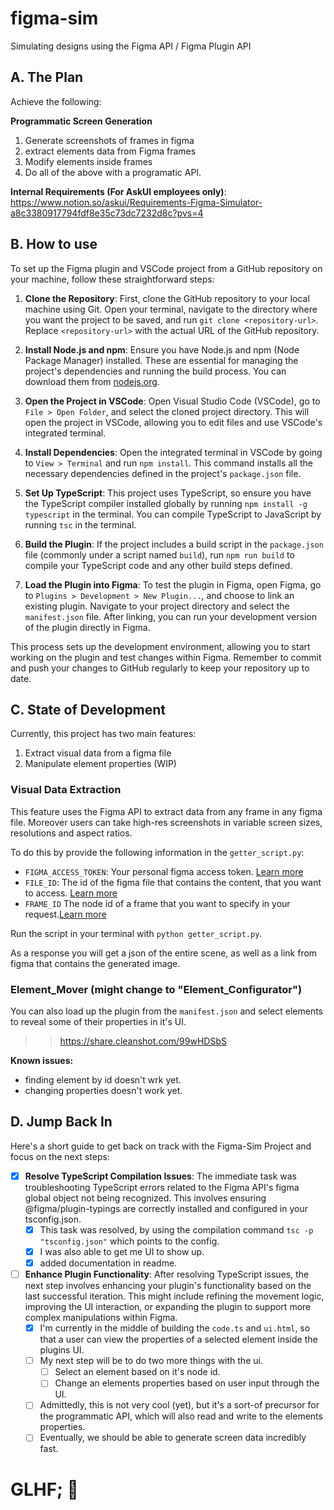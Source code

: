 # figma-sim
Simulating designs using the Figma API / Figma Plugin API

## A. The Plan

Achieve the following:

**Programmatic Screen Generation**
1. Generate screenshots of frames in figma
2. extract elements data from Figma frames
3. Modify elements inside frames
4. Do all of the above with a programatic API.

**Internal Requirements (For AskUI employees only)**: https://www.notion.so/askui/Requirements-Figma-Simulator-a8c3380917794fdf8e35c73dc7232d8c?pvs=4

## B. How to use

To set up the Figma plugin and VSCode project from a GitHub repository on your machine, follow these straightforward steps:

1. **Clone the Repository**: First, clone the GitHub repository to your local machine using Git. Open your terminal, navigate to the directory where you want the project to be saved, and run `git clone <repository-url>`. Replace `<repository-url>` with the actual URL of the GitHub repository.

2. **Install Node.js and npm**: Ensure you have Node.js and npm (Node Package Manager) installed. These are essential for managing the project's dependencies and running the build process. You can download them from [nodejs.org](https://nodejs.org/).

3. **Open the Project in VSCode**: Open Visual Studio Code (VSCode), go to `File > Open Folder`, and select the cloned project directory. This will open the project in VSCode, allowing you to edit files and use VSCode's integrated terminal.

4. **Install Dependencies**: Open the integrated terminal in VSCode by going to `View > Terminal` and run `npm install`. This command installs all the necessary dependencies defined in the project's `package.json` file.

5. **Set Up TypeScript**: This project uses TypeScript, so ensure you have the TypeScript compiler installed globally by running `npm install -g typescript` in the terminal. You can compile TypeScript to JavaScript by running `tsc` in the terminal.

6. **Build the Plugin**: If the project includes a build script in the `package.json` file (commonly under a script named `build`), run `npm run build` to compile your TypeScript code and any other build steps defined.

7. **Load the Plugin into Figma**: To test the plugin in Figma, open Figma, go to `Plugins > Development > New Plugin...`, and choose to link an existing plugin. Navigate to your project directory and select the `manifest.json` file. After linking, you can run your development version of the plugin directly in Figma.

This process sets up the development environment, allowing you to start working on the plugin and test changes within Figma. Remember to commit and push your changes to GitHub regularly to keep your repository up to date.

## C. State of Development

Currently, this project has two main features:
1. Extract visual data from a figma file
2. Manipulate element properties (WIP)

### Visual Data Extraction
This feature uses the Figma API to extract data from any frame in any figma file. Moreover users can take high-res screenshots in variable screen sizes, resolutions and aspect ratios.

To do this by provide the following information in the `getter_script.py`:

- `FIGMA_ACCESS_TOKEN`: Your personal figma access token. [Learn more](https://help.figma.com/hc/en-us/articles/8085703771159-Manage-personal-access-tokens)
- `FILE_ID`: The id of the figma file that contains the content, that you want to access. [Learn more](https://help.figma.com/hc/en-us/articles/360052378433-Bubble-and-Figma#:~:text=The%20file%20ID%20is%20the,from%20your%20browser's%20address%20bar.)
- `FRAME_ID` The node id of a frame that you want to specify in your request.[Learn more](https://www.figma.com/plugin-docs/api/FrameNode/)

Run the script in your terminal with `python getter_script.py`.

As a response you will get a json of the entire scene, as well as a link from figma that contains the generated image.

### Element_Mover (might change to "Element_Configurator")

You can also load up the plugin from the `manifest.json` and select elements to reveal some of their properties in it's UI.

>> https://share.cleanshot.com/99wHDSbS

**Known issues:**
- finding element by id doesn't wrk yet.
- changing properties doesn't work yet.

## D. Jump Back In

Here's a short guide to get back on track with the Figma-Sim Project and focus on the next steps:

- [x] **Resolve TypeScript Compilation Issues**: The immediate task was troubleshooting TypeScript errors related to the Figma API's figma global object not being recognized. This involves ensuring @figma/plugin-typings are correctly installed and configured in your tsconfig.json.
    - [x] This task was resolved, by using the compilation command `tsc -p "tsconfig.json"` which points to the config.
    - [x] I was also able to get me UI to show up.
    - [x] added documentation in readme.

- [ ] **Enhance Plugin Functionality**: After resolving TypeScript issues, the next step involves enhancing your plugin's functionality based on the last successful iteration. This might include refining the movement logic, improving the UI interaction, or expanding the plugin to support more complex manipulations within Figma.
    - [x] I'm currently in the middle of building the `code.ts` and `ui.html`, so that a user can view the properties of a selected element inside the plugins UI.
    - [ ] My next step will be to do two more things with the ui.
        - [ ] Select an element based on it's node id.
        - [ ] Change an elements properties based on user input through the UI.          
    - [ ] Admittedly, this is not very cool (yet), but it's a sort-of precursor for the programmatic API, which will also read and write to the elements properties.
    - [ ] Eventually, we should be able to generate screen data incredibly fast.

# GLHF; 🫡
